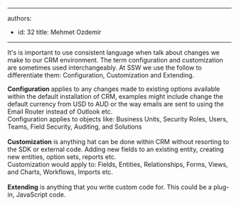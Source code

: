 

---
authors:
  - id: 32
    title: Mehmet Ozdemir
---




<span class='intro'> It's is important to use consistent language when talk about changes we make to our CRM environment. The term configuration and customization are sometimes used interchangeably. At SSW we use the follow to differentiate them&#58; Configuration, Customization and Extending. </span>

<strong>Configuration </strong>applies to any changes made to existing options available within the default installation of CRM, examples might include change the default currency from USD to AUD or the way emails are sent to using the Email Router instead of Outlook etc.<br>Configuration applies to objects like&#58; Business Units, Security Roles, Users, Teams, Field Security, Auditing, and Solutions<br><br><strong>Customization</strong> is anything hat can be done within CRM without resorting to the SDK or external code. Adding new fields to an existing entity, creating new entities, option sets, reports etc.<br>Customization would apply to&#58; Fields, Entities, Relationships, Forms, Views, and Charts, Workflows, Imports etc.<br><br><strong>Extending</strong> is anything that you write custom code for. This could be a plug-in, JavaScript code.<br><br>


